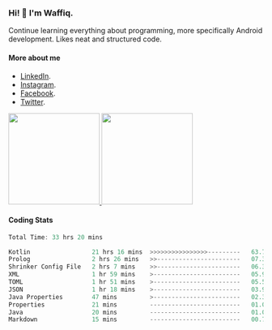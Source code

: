### Hi! 👋 I'm Waffiq.

Continue learning everything about programming, more specifically Android development. Likes neat and structured code.

#### More about me 
- [LinkedIn](https://www.linkedin.com/in/waffiqaziz/).
- [Instagram](https://www.instagram.com/waffiqaziz/).
- [Facebook](https://web.facebook.com/WaffiqAziz/).
- [Twitter](https://twitter.com/AzizWaffiq).

<p align="left">
<a href="https://github.com/waffiqaziz">
  <img height="180em" src="https://github-readme-stats-eight-theta.vercel.app/api?username=waffiqaziz&show_icons=true&theme=algolia&include_all_commits=true&count_private=true"/>
  <img height="180em" src="https://github-readme-stats-eight-theta.vercel.app/api/top-langs/?username=waffiqaziz&layout=compact&langs_count=8&theme=algolia"/>
</a>
</p>

#### Coding Stats
<!--START_SECTION:waka-->

```rust
Total Time: 33 hrs 20 mins

Kotlin                 21 hrs 16 mins  >>>>>>>>>>>>>>>>---------   63.72 %
Prolog                 2 hrs 26 mins   >>-----------------------   07.30 %
Shrinker Config File   2 hrs 7 mins    >>-----------------------   06.35 %
XML                    1 hr 59 mins    >------------------------   05.95 %
TOML                   1 hr 51 mins    >------------------------   05.56 %
JSON                   1 hr 18 mins    >------------------------   03.92 %
Java Properties        47 mins         >------------------------   02.39 %
Properties             21 mins         -------------------------   01.06 %
Java                   20 mins         -------------------------   01.01 %
Markdown               15 mins         -------------------------   00.75 %
```

<!--END_SECTION:waka-->
